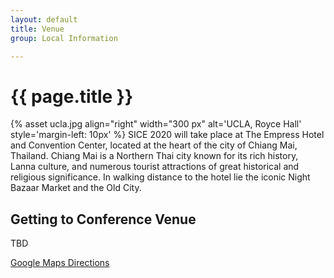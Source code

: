 ```yaml
---
layout: default
title: Venue
group: Local Information

---
```


# {{ page.title }}

{% asset ucla.jpg align="right" width="300 px" alt='UCLA, Royce Hall' style='margin-left\: 10px' %}
SICE 2020 will take place at The Empress Hotel and Convention Center, located at the heart of the city of Chiang Mai, Thailand. Chiang Mai is a Northern Thai city known for its rich history, Lanna culture, and numerous tourist attractions of great historical and religious significance. In walking distance to the hotel lie the iconic Night Bazaar Market and the Old City.

<!--You can download UCLA [the offline campus map](http://maps.ucla.edu/downloads/pdf/UCLA_Campus_Colored_Map.pdf) or access [the interactive map](http://maps.ucla.edu/campus/).-->

<div class="clearfix"></div>

## Getting to Conference Venue

TBD

[Google Maps Directions](https://www.google.com/maps/dir/Los+Angeles+International+Airport,+1+World+Way,+Los+Angeles,+CA+90045/Engineering+VI,+404+Westwood+Plaza,+Los+Angeles,+CA+90095/@33.9994448,-118.480389,12z/data=!3m1!4b1!4m13!4m12!1m5!1m1!1s0x80c2b0d213b24fb5:0x77a87b57698badf1!2m2!1d-118.40853!2d33.9415889!1m5!1m1!1s0x80c2bc88bcefb20f:0xc622b89fcd2f5d21!2m2!1d-118.4442945!2d34.0696771)

<br/>
